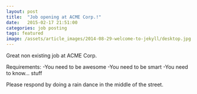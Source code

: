 ```yaml
---
layout: post
title:  "Job opening at ACME Corp.!"
date:   2015-02-17 21:51:00
categories: job posting
tags: featured
image: /assets/article_images/2014-08-29-welcome-to-jekyll/desktop.jpg
---
```

Great non existing job at ACME Corp.

Requirements:
-You need to be awesome
-You need to be smart
-You need to know... stuff

Please respond by doing a rain dance in the middle of the street.